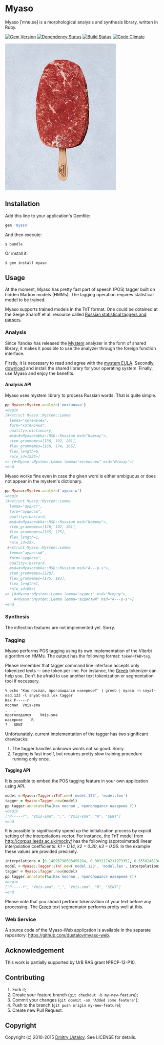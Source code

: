 # Myaso

Myaso [ˈmʲæ.sə] is a morphological analysis and synthesis library, written in Ruby.

[![Gem Version][badge_fury_badge]][badge_fury_link] [![Dependency Status][gemnasium_badge]][gemnasium_link] [![Build Status][travis_ci_badge]][travis_ci_link] [![Code Climate][code_climate_badge]][code_climage_link]

![Myaso](myaso.jpg)

[badge_fury_badge]: https://badge.fury.io/rb/myaso.svg
[badge_fury_link]: https://badge.fury.io/rb/myaso
[gemnasium_badge]: https://gemnasium.com/dustalov/myaso.svg
[gemnasium_link]: https://gemnasium.com/dustalov/myaso
[travis_ci_badge]: https://travis-ci.org/dustalov/myaso.svg
[travis_ci_link]: https://travis-ci.org/dustalov/myaso
[code_climate_badge]: https://codeclimate.com/github/dustalov/myaso/badges/gpa.svg
[code_climage_link]: https://codeclimate.com/github/dustalov/myaso

## Installation

Add this line to your application's Gemfile:

```ruby
gem 'myaso'
```

And then execute:

    $ bundle

Or install it:

    $ gem install myaso

## Usage

At the moment, Myaso has pretty fast part of speech (POS) tagger built on hidden Markov models (HMMs). The tagging operation requires statistical model to be trained.

Myaso supports trained models in the TnT format. One could be obtained at the Serge Sharoff et al. resource called [Russian statistical taggers and parsers](http://corpus.leeds.ac.uk/mocky/).

### Analysis

Since Yandex has released the [Mystem](https://tech.yandex.ru/mystem/) analyzer in the form of shared library, it makes it possible to use the analyzer through the foreign function interface.

Firstly, it is necessary to read and agree with the [mystem EULA]. Secondly, [download] and install the shared library for your operating system. Finally, use Myaso and enjoy the benefits.

[mystem EULA]: http://legal.yandex.ru/mystem/
[download]: https://github.com/yandex/tomita-parser/releases/tag/v1.0

#### Analysis API

Myaso uses mystem library to process Russian words. That is quite simple.

```ruby
pp Myaso::Mystem.analyze('котёночка')
=begin
[#<struct Myaso::Mystem::Lemma
  lemma="котеночек",
  form="котёночка",
  quality=:dictionary,
  msd=#<Myasorubka::MSD::Russian msd="Ncmsay">,
  stem_grammemes=[136, 192, 201],
  flex_grammemes=[168, 174, 166],
  flex_length=6,
  rule_id=1525>]
=> [#<Myaso::Mystem::Lemma lemma="котеночек" msd="Ncmsay">]
=end
```

Myaso works fine even in case the given word is either ambiguous or does not appear in the mystem's dictionary.

```ruby
pp Myaso::Mystem.analyze('аудисты')
=begin
[#<struct Myaso::Mystem::Lemma
  lemma="аудист",
  form="аудисты",
  quality=:bastard,
  msd=#<Myasorubka::MSD::Russian msd="Ncmpny">,
  stem_grammemes=[136, 192, 201],
  flex_grammemes=[165, 175],
  flex_length=1,
  rule_id=25>,
 #<struct Myaso::Mystem::Lemma
  lemma="аудистый",
  form="аудисты",
  quality=:bastard,
  msd=#<Myasorubka::MSD::Russian msd="A---p-s">,
  stem_grammemes=[128],
  flex_grammemes=[175, 183],
  flex_length=1,
  rule_id=65>]
=> [#<Myaso::Mystem::Lemma lemma="аудист" msd="Ncmpny">,
    #<Myaso::Mystem::Lemma lemma="аудистый" msd="A---p-s">]
=end
```

### Synthesis

The inflection features are not implemented yet. Sorry.

### Tagging

Myaso performs POS tagging using its own implementation of the Viterbi algorithm on HMMs. The output has the following format: `token<TAB>tag`.

Please remember that tagger command line interface accepts only tokenized texts — one token per line. For instance, the [Greeb](http://nlpub.ru/wiki/Greeb) tokenizer can help you. Don't be afraid to use another text tokenization or segmentation tool if necessary.

```
% echo 'Как поспал, проголодался наверное?' | greeb | myaso -n snyat-msd.123 -l snyat-msd.lex tagger
Как	P-----r
поспал	Vmis-sma
,	,
проголодался	Vmis-sma
наверное	R
?	SENT
```

Unfortunately, current implementation of the tagger has two significant drawbacks:

1. The tagger handles unknown words not so good. Sorry.
2. Tagging is fast inself, but requires pretty slow training procedure running only once.

#### Tagging API

It is possible to embed the POS tagging feature in your own application using API.

```ruby
model = Myaso::Tagger::TnT.new('model.123', 'model.lex')
tagger = Myaso::Tagger.new(model)
pp tagger.annotate(%w(Как поспал , проголодался наверное ?))
=begin
["P-----r", "Vmis-sma", ",", "Vmis-sma", "R", "SENT"]
=end
```

It is possible to significantly speed up the initialization process by expicit setting of the interpolations vector. For instance, the TnT model from http://corpus.leeds.ac.uk/mocky/ has the following (approximated) linear interpolation coefficients: *k1 = 0.14*, *k2 = 0.30*, *k3 = 0.56*. In the example these values are provided precisely.

```ruby
interpolations = [0.14095796503456284, 0.3032174211273352, 0.555824613838102]
model = Myaso::Tagger::TnT.new('model.123', 'model.lex', interpolations)
tagger = Myaso::Tagger.new(model)
pp tagger.annotate(%w(Как поспал , проголодался наверное ?))
=begin
["P-----r", "Vmis-sma", ",", "Vmis-sma", "R", "SENT"]
=end
```

Please note that you should perform tokenization of your text before any processing. The [Greeb](http://nlpub.ru/wiki/Greeb) text segmentator performs pretty well at this.

### Web Service

A source code of the Myaso-Web application is available in the separate repository: <https://github.com/dustalov/myaso-web>.

## Acknowledgement

This work is partially supported by UrB RAS grant №RCP-12-P10.

## Contributing

1. Fork it;
2. Create your feature branch (`git checkout -b my-new-feature`);
3. Commit your changes (`git commit -am 'Added some feature'`);
4. Push to the branch (`git push origin my-new-feature`);
5. Create new Pull Request.

## Copyright

Copyright (c) 2010-2015 [Dmitry Ustalov]. See LICENSE for details.

[Dmitry Ustalov]: https://ustalov.name/
